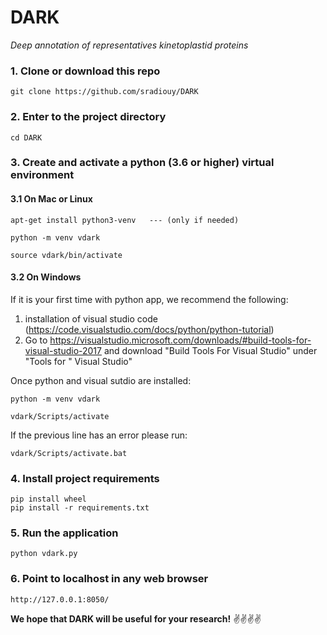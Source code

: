 # DARK
*Deep annotation of representatives kinetoplastid proteins*


### 1. Clone or download this repo

```
git clone https://github.com/sradiouy/DARK
```

### 2. Enter to the project directory

```
cd DARK
```

### 3. Create and activate a python (3.6 or higher) virtual environment  


#### 3.1 On Mac or Linux

```
apt-get install python3-venv   --- (only if needed)

python -m venv vdark

source vdark/bin/activate
````

#### 3.2 On Windows 
 
 If it is your first time with python app, we recommend the following: 
  
  1. installation of visual studio code (https://code.visualstudio.com/docs/python/python-tutorial)
  1. Go to https://visualstudio.microsoft.com/downloads/#build-tools-for-visual-studio-2017 and download "Build Tools For Visual Studio" under "Tools for " Visual Studio"

Once python and visual sutdio are installed:

```
python -m venv vdark

vdark/Scripts/activate 
````
If the previous line has an error please run:

```
vdark/Scripts/activate.bat 

```

### 4. Install project requirements

```
pip install wheel
pip install -r requirements.txt
```

### 5. Run the application

```
python vdark.py
```

### 6. Point to localhost in any web browser

````
http://127.0.0.1:8050/
````


**We hope that DARK will be useful for your research!** :v::v::v::v:
